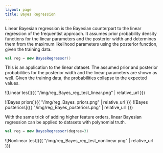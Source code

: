 ```yaml
---
layout: page
title: Bayes Regression
---
```


Linear Bayesian regression is the Bayesian counterpart to the linear regression of the frequentist approach. It assumes prior probability density functions for the linear parameters and the posterior width and determines them from the maximum likelihood parameters using the posterior function, given the training data.

```scala
val reg = new BayesRegressor()
```

This is an application to the linear dataset. The assumed prior and posterior probabilities for the posterior width and the linear parameters are shown as well. Given the training data, the probabilities collapse to the expected values.

![Linear test]({{ "/img/reg_Bayes_reg_test_linear.png" | relative_url }})

![Bayes priors]({{ "/img/reg_Bayes_priors.png" | relative_url }}) ![Bayes posteriors]({{ "/img/reg_Bayes_posteriors.png" | relative_url }})

With the same trick of adding higher feature orders, linear Bayesian regression can be applied to datasets with polynomial truth.

```scala
val reg = new BayesRegressor(degree=3)
```

![Nonlinear test]({{ "/img/reg_Bayes_reg_test_nonlinear.png" | relative_url }})
